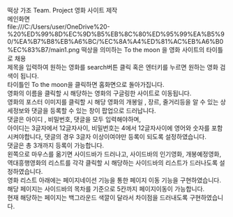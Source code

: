 떡상 가조 Team. Project 영화 사이트 제작<br/>
메인화면<br/>
file:///C:/Users/user/OneDrive%20-%20%ED%99%8D%EC%9D%B5%EB%8C%80%ED%95%99%EA%B5%90/%EA%B7%B8%EB%A6%BC/%EC%8A%A4%ED%81%AC%EB%A6%B0%EC%83%B7/main1.png
떡상을 의미하는 To the moon 을 영화 사이트의 타이틀로 채용<br/>
제목을 입력하여 원하는 영화를 search버튼 클릭 혹은 엔터키를 누르면 원하는 영화 검색이 됩니다.<br/>
타이틀인 To the moon을 클릭하면 홈화면으로 돌아가집니다.<br/>
영화의 이름을 클릭할 시 해당하는 영화의 구글링한 사이트로 이동됩니다.<br/>
영화의 포스터 이미지를 클릭할 시 해당 영화의 개봉일 , 장르, 줄거리등을 알 수 있는 상세정보와 댓글을 등록할 수 있는 창이 팝업으로 드러납니다.<br/>
댓글은 아이디 , 비밀번호, 댓글을 모두 입력해야하며, <br/>
아이디는 3글자에서 12글자사이, 비밀번호는 4에서 12글자사이에 영어와 숫자를 포함시켜야합니다, 댓글의 경우 3글자 이상이여야만 등록이 되도록 설정하였습니다.<br/>
댓글은 총 3개까지 등록이 가능합니다.<br/>
왼쪽으로 마우스를 옮기면 사이드바가 드러나고, 사이드바의 인기영화, 개봉예정영화, 역대흥행영화의 리스트를 각각 클릭할 시 해당하는 사이드바의 리스트가 드러나도록 설정하였습니다.<br/>
영화 리스트 아래에는 페이지네이션 기능을 통한 페이지 이동 기능을 구현하였습니다. 해당 페이지는 사이드바의 목차를 기준으로 5칸까지 페이지이동이 가능합니다.<br/>
현재 해당하는 페이지는 백그라운드 색깔이 달라서 차이점을 드러내도록 구현하였습니다.<br/>
